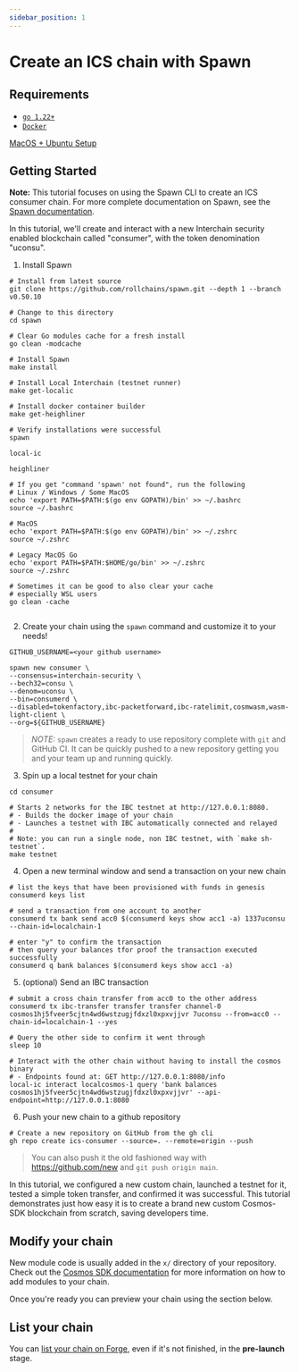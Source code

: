 ```yaml
---
sidebar_position: 1
---
```


# Create an ICS chain with Spawn

## Requirements

- [`go 1.22+`](https://go.dev/doc/install)
- [`Docker`](https://docs.docker.com/get-docker/)

[MacOS + Ubuntu Setup](https://github.com/rollchains/spawn/blob/release/v0.50/docs/versioned_docs/version-v0.50.x/01-setup/01-system-setup.md)

## Getting Started

**Note:** This tutorial focuses on using the Spawn CLI to create an ICS consumer chain. For more complete documentation on Spawn, see the [Spawn documentation](https://rollchains.github.io/spawn/v0.50/).

In this tutorial, we'll create and interact with a new Interchain security enabled blockchain called "consumer", with the token denomination "uconsu".

1. Install Spawn

```shell
# Install from latest source
git clone https://github.com/rollchains/spawn.git --depth 1 --branch v0.50.10

# Change to this directory
cd spawn

# Clear Go modules cache for a fresh install
go clean -modcache

# Install Spawn
make install

# Install Local Interchain (testnet runner)
make get-localic

# Install docker container builder
make get-heighliner

# Verify installations were successful
spawn

local-ic

heighliner

# If you get "command 'spawn' not found", run the following
# Linux / Windows / Some MacOS
echo 'export PATH=$PATH:$(go env GOPATH)/bin' >> ~/.bashrc
source ~/.bashrc

# MacOS
echo 'export PATH=$PATH:$(go env GOPATH)/bin' >> ~/.zshrc
source ~/.zshrc

# Legacy MacOS Go
echo 'export PATH=$PATH:$HOME/go/bin' >> ~/.zshrc
source ~/.zshrc

# Sometimes it can be good to also clear your cache
# especially WSL users
go clean -cache


```

2. Create your chain using the `spawn` command and customize it to your needs!

```shell
GITHUB_USERNAME=<your github username>

spawn new consumer \
--consensus=interchain-security \
--bech32=consu \
--denom=uconsu \
--bin=consumerd \
--disabled=tokenfactory,ibc-packetforward,ibc-ratelimit,cosmwasm,wasm-light-client \
--org=${GITHUB_USERNAME}
```

> _NOTE:_ `spawn` creates a ready to use repository complete with `git` and GitHub CI. It can be quickly pushed to a new repository getting you and your team up and running quickly.

3. Spin up a local testnet for your chain

```shell
cd consumer

# Starts 2 networks for the IBC testnet at http://127.0.0.1:8080.
# - Builds the docker image of your chain
# - Launches a testnet with IBC automatically connected and relayed
#
# Note: you can run a single node, non IBC testnet, with `make sh-testnet`.
make testnet
```

4. Open a new terminal window and send a transaction on your new chain

```shell
# list the keys that have been provisioned with funds in genesis
consumerd keys list

# send a transaction from one account to another
consumerd tx bank send acc0 $(consumerd keys show acc1 -a) 1337uconsu --chain-id=localchain-1

# enter "y" to confirm the transaction
# then query your balances tfor proof the transaction executed successfully
consumerd q bank balances $(consumerd keys show acc1 -a)
```

5. (optional) Send an IBC transaction

```shell
# submit a cross chain transfer from acc0 to the other address
consumerd tx ibc-transfer transfer transfer channel-0 cosmos1hj5fveer5cjtn4wd6wstzugjfdxzl0xpxvjjvr 7uconsu --from=acc0 --chain-id=localchain-1 --yes

# Query the other side to confirm it went through
sleep 10

# Interact with the other chain without having to install the cosmos binary
# - Endpoints found at: GET http://127.0.0.1:8080/info
local-ic interact localcosmos-1 query 'bank balances cosmos1hj5fveer5cjtn4wd6wstzugjfdxzl0xpxvjjvr' --api-endpoint=http://127.0.0.1:8080
```

6. Push your new chain to a github repository

```shell
# Create a new repository on GitHub from the gh cli
gh repo create ics-consumer --source=. --remote=origin --push
```

> You can also push it the old fashioned way with https://github.com/new and `git push origin main`.

In this tutorial, we configured a new custom chain, launched a testnet for it, tested a simple token transfer, and confirmed it was successful.
This tutorial demonstrates just how easy it is to create a brand new custom Cosmos-SDK blockchain from scratch, saving developers time.

## Modify your chain

New module code is usually added in the `x/` directory of your repository.
Check out the [Cosmos SDK documentation](https://docs.cosmos.network/v0.50/build/building-modules/intro) for more information on how to add modules to your chain.

Once you're ready you can preview your chain using the section below.

## List your chain

You can [list your chain on Forge](https://forge.cosmos.network/list-your-chain), even if it's not finished, in the **pre-launch** stage.
